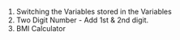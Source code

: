 1.  Switching the Variables stored in the Variables
2.  Two Digit Number - Add 1st & 2nd digit.
3.  BMI Calculator
